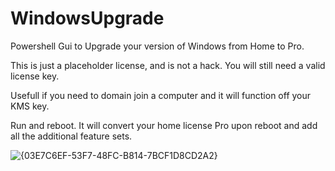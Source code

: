 # WindowsUpgrade


Powershell Gui to Upgrade your version of Windows from Home to Pro.   

This is just a placeholder license, and is not a hack.  You will still need a valid license key. 

Usefull if you need to domain join a computer and it will function off your KMS key.

Run and reboot.  It will convert your home license Pro upon reboot and add all the additional feature sets.


![{03E7C6EF-53F7-48FC-B814-7BCF1D8CD2A2}](https://github.com/user-attachments/assets/84e1b0c4-433f-49b5-b41e-c4ed0059f244)

